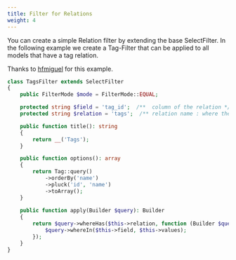 ```yaml
---
title: Filter for Relations
weight: 4
---
```


You can create a simple Relation filter by extending the base SelectFilter. In the following example we create
a Tag-Filter that can be applied to all models that have a tag relation.

Thanks to [hfmiguel](https://github.com/hfmiguel) for this example.

```php
class TagsFilter extends SelectFilter
{
    public FilterMode $mode = FilterMode::EQUAL;

    protected string $field = 'tag_id';  /**  column of the relation */ 
    protected string $relation = 'tags';  /** relation name : where the search will be applied */

    public function title(): string
    {
        return __('Tags');
    }

    public function options(): array
    {
        return Tag::query()
            ->orderBy('name')
            ->pluck('id', 'name')
            ->toArray();
    }
    
    public function apply(Builder $query): Builder
    {
        return $query->whereHas($this->relation, function (Builder $query) {
            $query->whereIn($this->field, $this->values);
        });
    }
}
```
